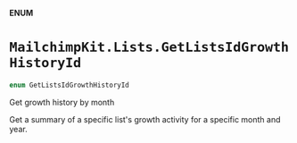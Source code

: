**ENUM**

# `MailchimpKit.Lists.GetListsIdGrowthHistoryId`

```swift
enum GetListsIdGrowthHistoryId
```

Get growth history by month

Get a summary of a specific list's growth activity for a specific month and year.
